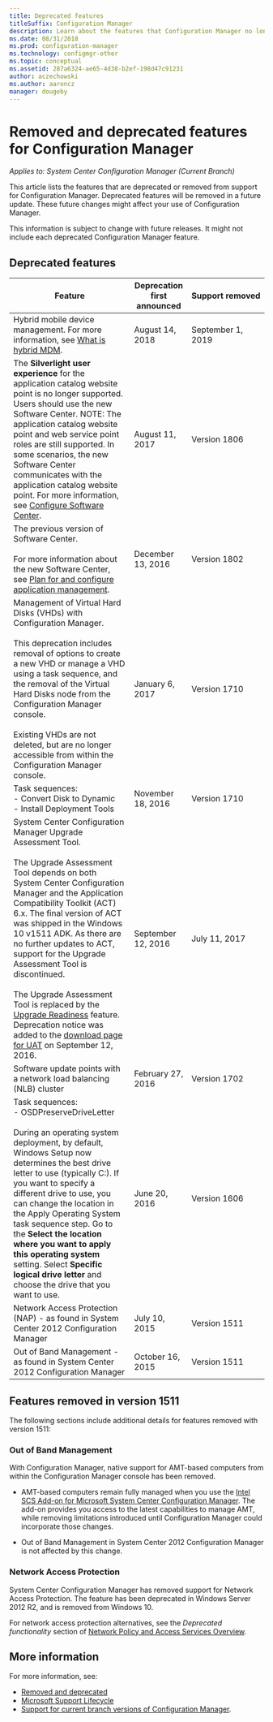 ```yaml
---
title: Deprecated features
titleSuffix: Configuration Manager
description: Learn about the features that Configuration Manager no longer supports.
ms.date: 08/31/2018
ms.prod: configuration-manager
ms.technology: configmgr-other
ms.topic: conceptual
ms.assetid: 287a6324-ae65-4d38-b2ef-198d47c91231
author: aczechowski
ms.author: aaroncz
manager: dougeby
---
```


# Removed and deprecated features for Configuration Manager

*Applies to: System Center Configuration Manager (Current Branch)*

This article lists the features that are deprecated or removed from support for Configuration Manager. Deprecated features will be removed in a future update. These future changes might affect your use of Configuration Manager.  

This information is subject to change with future releases. It might not include each deprecated Configuration Manager feature.



## Deprecated features  

|Feature|Deprecation first announced|Support&nbsp;removed|  
|-----------|---|--------------|  
|Hybrid mobile device management. For more information, see [What is hybrid MDM](/sccm/mdm/understand/hybrid-mobile-device-management).<!--Intune feature 2683117-->|August 14, 2018|September 1, 2019|
|The **Silverlight user experience** for the application catalog website point is no longer supported. Users should use the new Software Center. NOTE: The application catalog website point and web service point roles are still supported. In some scenarios, the new Software Center communicates with the application catalog website point. For more information, see [Configure Software Center](/sccm/apps/plan-design/plan-for-and-configure-application-management#bkmk_userex).<!--1358309-->|August 11, 2017| Version 1806|
|The previous version of Software Center.<br><br>For more information about the new Software Center, see [Plan for and configure application management](/sccm/apps/plan-design/plan-for-and-configure-application-management##bkmk_userex).|December 13, 2016|Version 1802|
|Management of Virtual Hard Disks (VHDs) with Configuration Manager. </br></br>This deprecation includes removal of options to create a new VHD or manage a VHD using a task sequence, and the removal of the Virtual Hard Disks node from the Configuration Manager console. </br></br>Existing VHDs are not deleted, but are no longer accessible from within the Configuration Manager console.  |January 6, 2017 |Version 1710|
|Task sequences: <br /> - Convert Disk to Dynamic <br /> - Install Deployment Tools |November 18, 2016|Version 1710|
|System Center Configuration Manager Upgrade Assessment Tool. </br></br>The Upgrade Assessment Tool depends on both System Center Configuration Manager and the Application Compatibility Toolkit (ACT) 6.x. The final version of ACT was shipped in the Windows 10 v1511 ADK. As there are no further updates to ACT, support for the Upgrade Assessment Tool is discontinued. </br></br>The Upgrade Assessment Tool is replaced by the [Upgrade Readiness](/sccm/core/clients/manage/upgrade/upgrade-analytics) feature. Deprecation notice was added to the [download page for UAT](https://www.microsoft.com/download/details.aspx?id=37145) on September 12, 2016. | September 12, 2016  | July 11, 2017 |
|Software update points with a network load balancing (NLB) cluster | February 27, 2016 | Version 1702 | 
|Task sequences: <br /> - OSDPreserveDriveLetter  <br /><br /> During an operating system deployment, by default, Windows Setup now determines the best drive letter to use (typically C:). If you want to specify a different drive to use, you can change the location in the Apply Operating System task sequence step. Go to the **Select the location where you want to apply this operating system** setting. Select **Specific logical drive letter** and choose the drive that you want to use. |June 20, 2016 |Version 1606 |
|Network Access Protection (NAP)  - as found in System Center 2012 Configuration Manager|July 10, 2015|Version 1511|  
|Out of Band Management - as found in System Center 2012 Configuration Manager|October 16, 2015|Version 1511|



## Features removed in version 1511
The following sections include additional details for features removed with version 1511:

###  <a name="bkmk_amt"></a> Out of Band Management  
 With Configuration Manager, native support for AMT-based computers from within the Configuration Manager console has been removed.  

-   AMT-based computers remain fully managed when you use the [Intel SCS Add-on for Microsoft System Center Configuration Manager](http://www.intel.com/content/www/us/en/software/setup-configuration-software.html). The add-on provides you access to the latest capabilities to manage AMT, while removing limitations introduced until Configuration Manager could incorporate those changes.  

-   Out of Band Management in System Center 2012 Configuration Manager is not affected by this change.  

###  <a name="bkmk_nap"></a> Network Access Protection  
 System Center Configuration Manager has removed support for  Network Access Protection. The feature has been deprecated in Windows Server 2012 R2, and is removed from Windows 10.  

 For network access protection alternatives, see the *Deprecated functionality* section of [Network Policy and Access Services Overview](https://technet.microsoft.com/library/hh831683.aspx).



## More information
For more information, see:
 - [Removed and deprecated](/sccm/core/plan-design/changes/deprecated/removed-and-deprecated)
 - [Microsoft Support Lifecycle](https://support.microsoft.com/lifecycle)
 - [Support for current branch versions of Configuration Manager](/sccm/core/servers/manage/current-branch-versions-supported).
